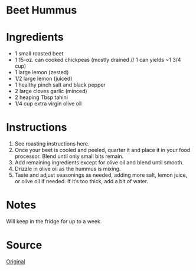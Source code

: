 Beet Hummus
====================

Ingredients
====================
* 1 small roasted beet
* 1 15-oz. can cooked chickpeas (mostly drained // 1 can yields ~1 3/4 cup)
* 1 large lemon (zested)
* 1/2 large lemon (juiced)
* 1 healthy pinch salt and black pepper
* 2 large cloves garlic (minced)
* 2 heaping Tbsp tahini
* 1/4 cup extra virgin olive oil

Instructions
====================
1. See roasting instructions here.
2. Once your beet is cooled and peeled, quarter it and place it in your food processor. Blend until only small bits remain.
3. Add remaining ingredients except for olive oil and blend until smooth.
4. Drizzle in olive oil as the hummus is mixing.
5. Taste and adjust seasonings as needed, adding more salt, lemon juice, or olive oil if needed. If it’s too thick, add a bit of water.

Notes
====================
Will keep in the fridge for up to a week.

Source
====================
[Original](https://minimalistbaker.com/roasted-beet-hummus/)

